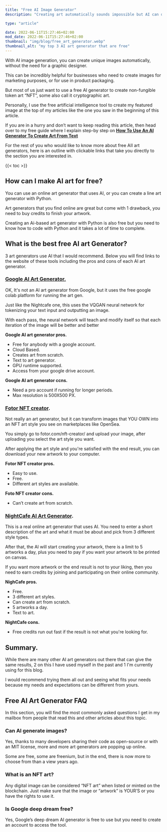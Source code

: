 ```yaml
---
title: "Free AI Image Generator"
description: "Creating art automatically sounds impossible but AI can do it. In this article, I will share with you my top 3 art generators that are free without coding."

type: "article"

date: 2022-06-11T15:27:46+02:00
mod_date: 2022-06-11T15:27:46+02:00
thumbnail: "img/blog/free_art_generator.webp"
thumbnail_alt: "my top 3 AI art generator that are free"
---
```

With AI image generation, you can create unique images automatically, without the need for a graphic designer. 

This can be incredibly helpful for businesses who need to create images for marketing purposes, or for use in product packaging.

But most of us just want to use a free AI generator to create non-fungible token art “NFT”, some also call it cryptographic art.

Personally, I use the free artificial intelligence tool to create my featured image at the top of my articles like the one you saw in the beginning of this article.

If you are in a hurry and don’t want to keep reading this article, then head over to my free guide where I explain step-by step on [**How To Use An AI Generator To Create Art From Text**](/learn/how-to-use-ai-art-generator/)

For the rest of you who would like to know more about free AII art generators, here is an outline with clickable links that take you directly to the section you are interested in.

{{< toc >}}

## How can I make AI art for free?

You can use an online art generator that uses AI, or you can create a line art generator with Python.

Art generators that you find online are great but come with 1 drawback, you need to buy credits to finish your artwork.

Creating an Ai-based art generator with Python is also free but you need to know how to code with Python and it takes a lot of time to complete.

## What is the best free AI art Generator?

3 art generators use AI that I would recommend. Below you will find links to the website of these tools including the pros and cons of each AI art generator.

### [Google AI Art Generator.](/learn/how-to-use-ai-art-generator/)

OK, It's not an AI art generator from Google, but it uses the free google colab platform for running the art gen.

Just like the Nightcafe one, this uses the VQGAN neural network for tokenizing your text input and outputting an image.

With each pass, the neural network will teach and modify itself so that each iteration of the image will be better and better

**Google AI art generator pros.**

*   Free for anybody with a google account.
*   Cloud Based.
*   Creates art from scratch.
*   Text to art generator.
*   GPU runtime supported.
*   Access from your google drive account.

**Google AI art generator ccns.**

*   Need a pro account if running for longer periods.
*   Max resolution is 500X500 PX.

### <a href="https://www.fotor.com/nft-creator/" target="_blank" rel="noopener">Fotor NFT creator</a>.

Not really an art generator, but it can transform images that YOU OWN into an NFT art style you see on marketplaces like OpenSea.

You simply go to fotor.com/nft-creator/ and upload your image, after uploading you select the art style you want.

After applying the art style and you're satisfied with the end result, you can download your new artwork to your computer.

**Fotor NFT creator pros.**

*   Easy to use.
*   Free.
*   Different art styles are available.

**Foto NFT creator cons.**

*   Can’t create art from scratch.

### <a href="https://creator.nightcafe.studio/" target="_blank" rel="noopener">NightCafe AI Art Generator</a>.

This is a real online art generator that uses AI. You need to enter a short description of the art and what it must be about and pick from 3 different style types.

After that, the AI will start creating your artwork, there is a limit to 5 artworks a day, plus you need to pay if you want your artwork to be printed on canvas.

If you want more artwork or the end result is not to your liking, then you need to earn credits by joining and participating on their online community.

**NighCafe pros.**

*   Free.
*   3 different art styles.
*   Can create art from scratch.
*   5 artworks a day.
*   Text to art.

**NightCafe cons.**

*   Free credits run out fast if the result is not what you're looking for.

## Summary.

While there are many other AI art generators out there that can give the same results, 2 on this I have used myself in the past and 1 I'm currently using for this blog.

I would recommend trying them all out and seeing what fits your needs because my needs and expectations can be different from yours.

## Free AI Art Generator FAQ

In this section, you will find the most commonly asked questions I get in my mailbox from people that read this and other articles about this topic.

### Can AI generate images?

Yes, thanks to many developers sharing their code as open-source or with an MIT license, more and more art generators are popping up online.

Some are free, some are freenium, but in the end, there is now more to choose from than a view years ago. 

### What is an NFT art?

Any digital image can be considered “NFT art” when listed or minted on the blockchain. Just make sure that the image or “artwork” is YOUR’S or you have the rights to use it.

### Is Google deep dream free?

Yes, Google’s deep dream AI generator is free to use but you need to create an account to access the tool.

<script type="application/ld+json">
{
  "@context": "https://schema.org",
  "@type": "FAQPage",
  "mainEntity": [{
    "@type": "Question",
    "name": "Can AI generate images?",
    "acceptedAnswer": {
      "@type": "Answer",
      "text": "Yes, thanks to many developers sharing their code as open-source or with an MIT license, more and more art generators are popping up online.

Some are free, some are freenium, but in the end, there is now more to choose from than a view years ago."
    }
  },{
    "@type": "Question",
    "name": "What is an NFT art?",
    "acceptedAnswer": {
      "@type": "Answer",
      "text": "Any digital image can be considered “NFT art” when listed or minted on the blockchain. Just make sure that the image or “artwork” is YOUR’S or you have the rights to use it."
    }
  },{
    "@type": "Question",
    "name": "Is Google deep dream free?",
    "acceptedAnswer": {
      "@type": "Answer",
      "text": "Yes, Google’s deep dream AI generator is free to use but you need to create an account to access the tool."
    }
  }]
}
</script>
